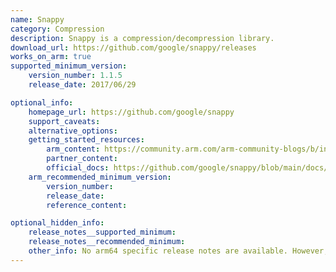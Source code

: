 ```yaml
---
name: Snappy
category: Compression
description: Snappy is a compression/decompression library.
download_url: https://github.com/google/snappy/releases
works_on_arm: true
supported_minimum_version:
    version_number: 1.1.5
    release_date: 2017/06/29

optional_info:
    homepage_url: https://github.com/google/snappy
    support_caveats:
    alternative_options:
    getting_started_resources:
        arm_content: https://community.arm.com/arm-community-blogs/b/infrastructure-solutions-blog/posts/comparing-data-compression-algorithm-performance-on-aws-graviton2-342166113
        partner_content:
        official_docs: https://github.com/google/snappy/blob/main/docs/README.md
    arm_recommended_minimum_version:
        version_number:
        release_date:
        reference_content:

optional_hidden_info:
    release_notes__supported_minimum: 
    release_notes__recommended_minimum:
    other_info: No arm64 specific release notes are available. However, in [snappy 1.1.7 release notes](https://github.com/google/snappy/releases/tag/1.1.7) aarch64 optimization is mentioned. Installation and testing was done through tar file.
---
```

